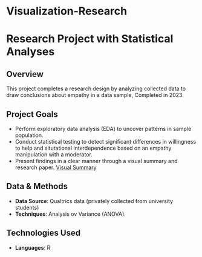 # Visualization-Research
# Research Project with Statistical Analyses


## Overview
This project completes a research design by analyzing collected data to draw conclusions about empathy in a data sample, Completed in 2023.


## Project Goals
- Perform exploratory data analysis (EDA) to uncover patterns in sample population.
- Conduct statistical testing to detect significant differences in willingness to help and situtational interdependence based on an empathy manipulation with a moderator.
- Present findings in a clear manner through a visual summary and research paper. [Visual Summary](https://github.com/shawnalarsen/Visualization-Research/blob/main/Carol's%20Presentation.pdf)

## Data & Methods
- **Data Source**: Qualtrics data (privately collected from university students)
- **Techniques**: Analysis ov Variance (ANOVA).


## Technologies Used
- **Languages**: R

